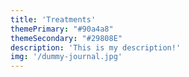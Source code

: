 ```yaml
---
title: 'Treatments'
themePrimary: "#90a4a8"
themeSecondary: "#29808E"
description: 'This is my description!'
img: '/dummy-journal.jpg'
---
```

